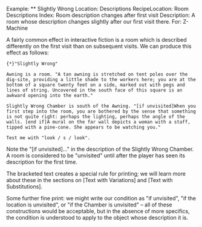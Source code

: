 Example: ** Slightly Wrong
Location: Descriptions
RecipeLocation: Room Descriptions
Index: Room description changes after first visit
Description: A room whose description changes slightly after our first visit there.
For: Z-Machine

  
A fairly common effect in interactive fiction is a room which is described differently on the first visit than on subsequent visits. We can produce this effect as follows:

  

``` inform7
{*}"Slightly Wrong"

Awning is a room. "A tan awning is stretched on tent poles over the dig-site, providing a little shade to the workers here; you are at the bottom of a square twenty feet on a side, marked out with pegs and lines of string. Uncovered in the south face of this square is an awkward opening into the earth."

Slightly Wrong Chamber is south of the Awning. "[if unvisited]When you first step into the room, you are bothered by the sense that something is not quite right: perhaps the lighting, perhaps the angle of the walls. [end if]A mural on the far wall depicts a woman with a staff, tipped with a pine-cone. She appears to be watching you."

Test me with "look / s / look".
```

  
Note the "[if unvisited]..." in the description of the Slightly Wrong Chamber. A room is considered to be "unvisited" until after the player has seen its description for the first time.

  
The bracketed text creates a special rule for printing; we will learn more about these in the sections on [Text with Variations] and [Text with Substitutions].

  
Some further fine print: we might write our condition as "if unvisited", "if the location is unvisited", or "if the Chamber is unvisited" – all of these constructions would be acceptable, but in the absence of more specifics, the condition is understood to apply to the object whose description it is.

